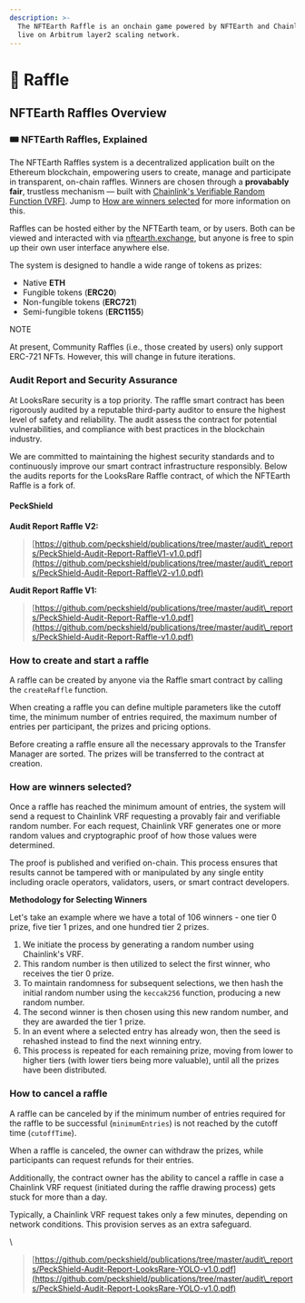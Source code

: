 ```yaml
---
description: >-
  The NFTEarth Raffle is an onchain game powered by NFTEarth and Chainlink VRF,
  live on Arbitrum layer2 scaling network.
---
```


# 🎁 Raffle

## NFTEarth Raffles Overview

### 🎟️ NFTEarth Raffles, Explained[​](https://docs.looksrare.org/developers/raffle/raffle-overview#%EF%B8%8F-looksrare-raffles-explained) <a href="#looksrare-raffles-explained" id="looksrare-raffles-explained"></a>

The NFTEarth Raffles system is a decentralized application built on the Ethereum blockchain, empowering users to create, manage and participate in transparent, on-chain raffles. Winners are chosen through a **provabably fair**, trustless mechanism — built with [Chainlink's Verifiable Random Function (VRF)](https://docs.chain.link/vrf/v2/introduction). Jump to [How are winners selected](https://docs.looksrare.org/developers/raffle/raffle-overview#How-are-winners-selected) for more information on this.

Raffles can be hosted either by the NFTEarth team, or by users. Both can be viewed and interacted with via [nftearth.exchange](https://nftearth.exchange), but anyone is free to spin up their own user interface anywhere else.

The system is designed to handle a wide range of tokens as prizes:

* Native **ETH**
* Fungible tokens (**ERC20**)
* Non-fungible tokens (**ERC721**)
* Semi-fungible tokens (**ERC1155**)

NOTE

At present, Community Raffles (i.e., those created by users) only support ERC-721 NFTs. However, this will change in future iterations.

### Audit Report and Security Assurance[​](https://docs.looksrare.org/developers/raffle/raffle-overview#audit-report-and-security-assurance) <a href="#audit-report-and-security-assurance" id="audit-report-and-security-assurance"></a>

At LooksRare security is a top priority. The raffle smart contract has been rigorously audited by a reputable third-party auditor to ensure the highest level of safety and reliability. The audit assess the contract for potential vulnerabilities, and compliance with best practices in the blockchain industry.

We are committed to maintaining the highest security standards and to continuously improve our smart contract infrastructure responsibly. Below the audits reports for the LooksRare Raffle contract, of which the NFTEarth Raffle is a fork of.

#### PeckShield[​](https://docs.looksrare.org/developers/raffle/raffle-overview#peckshield) <a href="#peckshield" id="peckshield"></a>

**Audit Report Raffle V2:**

> [https://github.com/peckshield/publications/tree/master/audit\_reports/PeckShield-Audit-Report-RaffleV1-v1.0.pdf](https://github.com/peckshield/publications/tree/master/audit\_reports/PeckShield-Audit-Report-RaffleV2-v1.0.pdf)

**Audit Report Raffle V1:**

> [https://github.com/peckshield/publications/tree/master/audit\_reports/PeckShield-Audit-Report-Raffle-v1.0.pdf](https://github.com/peckshield/publications/tree/master/audit\_reports/PeckShield-Audit-Report-Raffle-v1.0.pdf)

### How to create and start a raffle[​](https://docs.looksrare.org/developers/raffle/raffle-overview#how-to-create-and-start-a-raffle) <a href="#how-to-create-and-start-a-raffle" id="how-to-create-and-start-a-raffle"></a>

A raffle can be created by anyone via the Raffle smart contract by calling the `createRaffle` function.

When creating a raffle you can define multiple parameters like the cutoff time, the minimum number of entries required, the maximum number of entries per participant, the prizes and pricing options.

Before creating a raffle ensure all the necessary approvals to the Transfer Manager are sorted. The prizes will be transferred to the contract at creation.

### How are winners selected?[​](https://docs.looksrare.org/developers/raffle/raffle-overview#how-are-winners-selected) <a href="#how-are-winners-selected" id="how-are-winners-selected"></a>

Once a raffle has reached the minimum amount of entries, the system will send a request to Chainlink VRF requesting a provably fair and verifiable random number. For each request, Chainlink VRF generates one or more random values and cryptographic proof of how those values were determined.

The proof is published and verified on-chain. This process ensures that results cannot be tampered with or manipulated by any single entity including oracle operators, validators, users, or smart contract developers.

**Methodology for Selecting Winners**

Let's take an example where we have a total of 106 winners - one tier 0 prize, five tier 1 prizes, and one hundred tier 2 prizes.

1. We initiate the process by generating a random number using Chainlink's VRF.
2. This random number is then utilized to select the first winner, who receives the tier 0 prize.
3. To maintain randomness for subsequent selections, we then hash the initial random number using the `keccak256` function, producing a new random number.
4. The second winner is then chosen using this new random number, and they are awarded the tier 1 prize.
5. In an event where a selected entry has already won, then the seed is rehashed instead to find the next winning entry.
6. This process is repeated for each remaining prize, moving from lower to higher tiers (with lower tiers being more valuable), until all the prizes have been distributed.

### How to cancel a raffle[​](https://docs.looksrare.org/developers/raffle/raffle-overview#how-to-cancel-a-raffle) <a href="#how-to-cancel-a-raffle" id="how-to-cancel-a-raffle"></a>

A raffle can be canceled by if the minimum number of entries required for the raffle to be successful (`minimumEntries`) is not reached by the cutoff time (`cutoffTime`).

When a raffle is canceled, the owner can withdraw the prizes, while participants can request refunds for their entries.

Additionally, the contract owner has the ability to cancel a raffle in case a Chainlink VRF request (initiated during the raffle drawing process) gets stuck for more than a day.

Typically, a Chainlink VRF request takes only a few minutes, depending on network conditions. This provision serves as an extra safeguard.

\


> [https://github.com/peckshield/publications/tree/master/audit\_reports/PeckShield-Audit-Report-LooksRare-YOLO-v1.0.pdf](https://github.com/peckshield/publications/tree/master/audit\_reports/PeckShield-Audit-Report-LooksRare-YOLO-v1.0.pdf)
